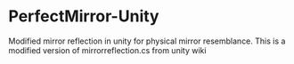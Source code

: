 # PerfectMirror-Unity
Modified mirror reflection in unity for physical mirror resemblance. This is a modified version of mirrorreflection.cs from unity wiki
